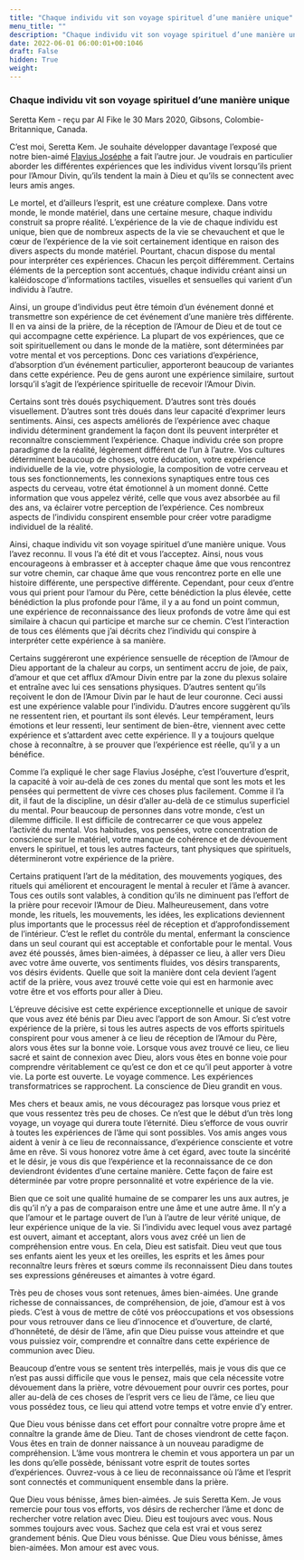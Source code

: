 ```yaml
---
title: "Chaque individu vit son voyage spirituel d’une manière unique"
menu_title: ""
description: "Chaque individu vit son voyage spirituel d’une manière unique"
date: 2022-06-01 06:00:01+00:1046
draft: False
hidden: True
weight:
---
```

### Chaque individu vit son voyage spirituel d’une manière unique

Seretta Kem - reçu par Al Fike le 30 Mars 2020, Gibsons, Colombie-Britannique, Canada.

C’est moi, Seretta Kem. Je souhaite développer davantage l’exposé que notre bien-aimé [Flavius Joséphe](/fr-contemporary-messages/fr-contemporary-messages-by-date-order/fr-contemporary-messages-2020/fr-2020-3-29-1-af-josephus/) a fait l’autre jour. Je voudrais en particulier aborder les différentes expériences que les individus vivent lorsqu’ils prient pour l’Amour Divin, qu’ils tendent la main à Dieu et qu’ils se connectent avec leurs amis anges.

Le mortel, et d’ailleurs l’esprit, est une créature complexe. Dans votre monde, le monde matériel, dans une certaine mesure, chaque individu construit sa propre réalité. L’expérience de la vie de chaque individu est unique, bien que de nombreux aspects de la vie se chevauchent et que le cœur de l’expérience de la vie soit certainement identique en raison des divers aspects du monde matériel. Pourtant, chacun dispose du mental pour interpréter ces expériences. Chacun les perçoit différemment. Certains éléments de la perception sont accentués, chaque individu créant ainsi un kaléidoscope d’informations tactiles, visuelles et sensuelles qui varient d’un individu à l’autre.

Ainsi, un groupe d’individus peut être témoin d’un événement donné et transmettre son expérience de cet événement d’une manière très différente. Il en va ainsi de la prière, de la réception de l’Amour de Dieu et de tout ce qui accompagne cette expérience. La plupart de vos expériences, que ce soit spirituellement ou dans le monde de la matière, sont déterminées par votre mental et vos perceptions. Donc ces variations d’expérience, d’absorption d’un événement particulier, apporteront beaucoup de variantes dans cette expérience. Peu de gens auront une expérience similaire, surtout lorsqu’il s’agit de l’expérience spirituelle de recevoir l’Amour Divin.

Certains sont très doués psychiquement. D’autres sont très doués visuellement. D’autres sont très doués dans leur capacité d’exprimer leurs sentiments. Ainsi, ces aspects améliorés de l’expérience avec chaque individu déterminent grandement la façon dont ils peuvent interpréter et reconnaître consciemment l’expérience. Chaque individu crée son propre paradigme de la réalité, légèrement différent de l’un à l’autre. Vos cultures déterminent beaucoup de choses, votre éducation, votre expérience individuelle de la vie, votre physiologie, la composition de votre cerveau et tous ses fonctionnements, les connexions synaptiques entre tous ces aspects du cerveau, votre état émotionnel à un moment donné. Cette information que vous appelez vérité, celle que vous avez absorbée au fil des ans, va éclairer votre perception de l’expérience. Ces nombreux aspects de l’individu conspirent ensemble pour créer votre paradigme individuel de la réalité.

Ainsi, chaque individu vit son voyage spirituel d’une manière unique. Vous l’avez reconnu. Il vous l’a été dit et vous l’acceptez. Ainsi, nous vous encourageons à embrasser et à accepter chaque âme que vous rencontrez sur votre chemin, car chaque âme que vous rencontrez porte en elle une histoire différente, une perspective différente. Cependant, pour ceux d’entre vous qui prient pour l’amour du Père, cette bénédiction la plus élevée, cette bénédiction la plus profonde pour l’âme, il y a au fond un point commun, une expérience de reconnaissance des lieux profonds de votre âme qui est similaire à chacun qui participe et marche sur ce chemin. C’est l’interaction de tous ces éléments que j’ai décrits chez l’individu qui conspire à interpréter cette expérience à sa manière.

Certains suggéreront une expérience sensuelle de réception de l’Amour de Dieu apportant de la chaleur au corps, un sentiment accru de joie, de paix, d’amour et que cet afflux d’Amour Divin entre par la zone du plexus solaire et entraîne avec lui ces sensations physiques. D’autres sentent qu’ils reçoivent le don de l’Amour Divin par le haut de leur couronne. Ceci aussi est une expérience valable pour l’individu. D’autres encore suggèrent qu’ils ne ressentent rien, et pourtant ils sont élevés. Leur tempérament, leurs émotions et leur ressenti, leur sentiment de bien-être, viennent avec cette expérience et s’attardent avec cette expérience. Il y a toujours quelque chose à reconnaître, à se prouver que l’expérience est réelle, qu’il y a un bénéfice.

Comme l’a expliqué le cher sage Flavius Joséphe, c’est l’ouverture d’esprit, la capacité à voir au-delà de ces zones du mental que sont les mots et les pensées qui permettent de vivre ces choses plus facilement. Comme il l’a dit, il faut de la discipline, un désir d’aller au-delà de ce stimulus superficiel du mental. Pour beaucoup de personnes dans votre monde, c’est un dilemme difficile. Il est difficile de contrecarrer ce que vous appelez l’activité du mental. Vos habitudes, vos pensées, votre concentration de conscience sur le matériel, votre manque de cohérence et de dévouement envers le spirituel, et tous les autres facteurs, tant physiques que spirituels, détermineront votre expérience de la prière.

Certains pratiquent l’art de la méditation, des mouvements yogiques, des rituels qui améliorent et encouragent le mental à reculer et l’âme à avancer. Tous ces outils sont valables, à condition qu’ils ne diminuent pas l’effort de la prière pour recevoir l’Amour de Dieu. Malheureusement, dans votre monde, les rituels, les mouvements, les idées, les explications deviennent plus importants que le processus réel de réception et d’approfondissement de l’intérieur. C’est le reflet du contrôle du mental, enfermant la conscience dans un seul courant qui est acceptable et confortable pour le mental. Vous avez été poussés, âmes bien-aimées, à dépasser ce lieu, à aller vers Dieu avec votre âme ouverte, vos sentiments fluides, vos désirs transparents, vos désirs évidents. Quelle que soit la manière dont cela devient l’agent actif de la prière, vous avez trouvé cette voie qui est en harmonie avec votre être et vos efforts pour aller à Dieu.

L’épreuve décisive est cette expérience exceptionnelle et unique de savoir que vous avez été bénis par Dieu avec l’apport de son Amour. Si c’est votre expérience de la prière, si tous les autres aspects de vos efforts spirituels conspirent pour vous amener à ce lieu de réception de l’Amour du Père, alors vous êtes sur la bonne voie. Lorsque vous avez trouvé ce lieu, ce lieu sacré et saint de connexion avec Dieu, alors vous êtes en bonne voie pour comprendre véritablement ce qu’est ce don et ce qu’il peut apporter à votre vie. La porte est ouverte. Le voyage commence. Les expériences transformatrices se rapprochent. La conscience de Dieu grandit en vous.

Mes chers et beaux amis, ne vous découragez pas lorsque vous priez et que vous ressentez très peu de choses. Ce n’est que le début d’un très long voyage, un voyage qui durera toute l’éternité. Dieu s’efforce de vous ouvrir à toutes les expériences de l’âme qui sont possibles. Vos amis anges vous aident à venir à ce lieu de reconnaissance, d’expérience consciente et votre âme en rêve. Si vous honorez votre âme à cet égard, avec toute la sincérité et le désir, je vous dis que l’expérience et la reconnaissance de ce don deviendront évidentes d’une certaine manière. Cette façon de faire est déterminée par votre propre personnalité et votre expérience de la vie.

Bien que ce soit une qualité humaine de se comparer les uns aux autres, je dis qu’il n’y a pas de comparaison entre une âme et une autre âme. Il n’y a que l’amour et le partage ouvert de l’un à l’autre de leur vérité unique, de leur expérience unique de la vie. Si l’individu avec lequel vous avez partagé est ouvert, aimant et acceptant, alors vous avez créé un lien de compréhension entre vous. En cela, Dieu est satisfait. Dieu veut que tous ses enfants aient les yeux et les oreilles, les esprits et les âmes pour reconnaître leurs frères et sœurs comme ils reconnaissent Dieu dans toutes ses expressions généreuses et aimantes à votre égard.

Très peu de choses vous sont retenues, âmes bien-aimées. Une grande richesse de connaissances, de compréhension, de joie, d’amour est à vos pieds. C’est à vous de mettre de côté vos préoccupations et vos obsessions pour vous retrouver dans ce lieu d’innocence et d’ouverture, de clarté, d’honnêteté, de désir de l’âme, afin que Dieu puisse vous atteindre et que vous puissiez voir, comprendre et connaître dans cette expérience de communion avec Dieu.

Beaucoup d’entre vous se sentent très interpellés, mais je vous dis que ce n’est pas aussi difficile que vous le pensez, mais que cela nécessite votre dévouement dans la prière, votre dévouement pour ouvrir ces portes, pour aller au-delà de ces choses de l’esprit vers ce lieu de l’âme, ce lieu que vous possédez tous, ce lieu qui attend votre temps et votre envie d’y entrer.

Que Dieu vous bénisse dans cet effort pour connaître votre propre âme et connaître la grande âme de Dieu. Tant de choses viendront de cette façon. Vous êtes en train de donner naissance à un nouveau paradigme de compréhension. L’âme vous montrera le chemin et vous apportera un par un les dons qu’elle possède, bénissant votre esprit de toutes sortes d’expériences. Ouvrez-vous à ce lieu de reconnaissance où l’âme et l’esprit sont connectés et communiquent ensemble dans la prière.

Que Dieu vous bénisse, âmes bien-aimées. Je suis Seretta Kem. Je vous remercie pour tous vos efforts, vos désirs de rechercher l’âme et donc de rechercher votre relation avec Dieu. Dieu est toujours avec vous. Nous sommes toujours avec vous. Sachez que cela est vrai et vous serez grandement bénis. Que Dieu vous bénisse. Que Dieu vous bénisse, âmes bien-aimées. Mon amour est avec vous.

